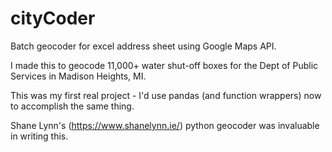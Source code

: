 # cityCoder
Batch geocoder for excel address sheet using Google Maps API.

I made this to geocode 11,000+ water shut-off boxes for the Dept of Public Services in Madison Heights, MI. 

This was my first real project - I'd use pandas (and function wrappers) now to accomplish the same thing.

Shane Lynn's (https://www.shanelynn.ie/) python geocoder was invaluable in writing this.
